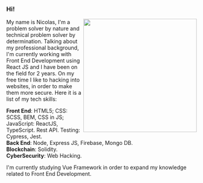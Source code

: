 ### Hi!

<p>
  <img width="300px" align="right" src="https://user-images.githubusercontent.com/66505477/235744561-be843a4b-dc3b-4302-b767-a9ce8a8bfde5.png">
  <p align="left">
My name is Nicolas, I'm a problem solver by nature and technical problem solver by determination.  
Talking about my professional background, I'm currently working with Front End Development using React JS and  
I have been on the field for 2 years. On my free time I like to hacking into websites, in order to make them more secure.
Here it is a list of my tech skills:

**Front End**: HTML5; CSS: SCSS, BEM, CSS in JS; JavaScript: ReactJS,
TypeScript. Rest API. Testing: Cypress, Jest.  
**Back End**: Node, Express JS, Firebase, Mongo DB.  
**Blockchain**: Solidity.  
**CyberSecurity**: Web Hacking.  

I'm currently studying Vue Framework in order to expand my knowledge related to Front End Development.
</p>
</p>

